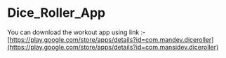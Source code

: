 # Dice_Roller_App

You can download the workout app using link :- [https://play.google.com/store/apps/details?id=com.mandev.diceroller](https://play.google.com/store/apps/details?id=com.mansidev.diceroller)

